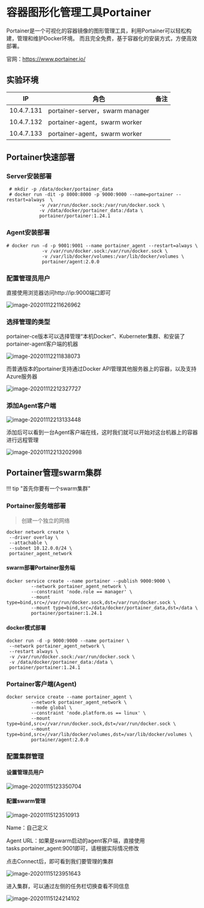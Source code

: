# 容器图形化管理工具Portainer

Portainer是一个可视化的容器镜像的图形管理工具，利用Portainer可以轻松构建，管理和维护Docker环境。 而且完全免费，基于容器化的安装方式，方便高效部署。

官网：https://www.portainer.io/



## 实验环境

| IP         | 角色                            | 备注 |
| ---------- | ------------------------------- | ---- |
| 10.4.7.131 | portainer-server，swarm manager |      |
| 10.4.7.132 | portainer-agent，swarm worker   |      |
| 10.4.7.133 | portainer-agent，swarm worker   |      |



## Portainer快速部署

### Server安装部署

```shell
 # mkdir -p /data/docker/portainer_data
 # docker run -dit -p 8000:8000 -p 9000:9000 --name=portainer --restart=always  \
            -v /var/run/docker.sock:/var/run/docker.sock \
            -v /data/docker/portainer_data:/data \
            portainer/portainer:1.24.1
```

### Agent安装部署

```shell
# docker run -d -p 9001:9001 --name portainer_agent --restart=always \
             -v /var/run/docker.sock:/var/run/docker.sock \
             -v /var/lib/docker/volumes:/var/lib/docker/volumes \
             portainer/agent:2.0.0
```



### 配置管理员用户

直接使用浏览器访问http://ip:9000端口即可

![image-20201112211626962](../../images/image-20201112211626962.png)

### 选择管理的类型

portainer-ce版本可以选择管理“本机Docker”、Kuberneter集群、和安装了portainer-agent客户端的机器

![image-20201112211838073](../../images/image-20201112211838073.png)



而普通版本的portainer支持通过Docker API管理其他服务器上的容器，以及支持Azure服务器

![image-20201112212327727](../../images/image-20201112212327727.png)



### 添加Agent客户端

![image-20201112213133448](../../images/image-20201112213133448.png)

添加后可以看到一台Agent客户端在线，这时我们就可以开始对这台机器上的容器进行远程管理

![image-20201112213202998](../../images/image-20201112213202998.png)





## Portainer管理swarm集群

!!! tip "首先你要有一个swarm集群"

### Portainer服务端部署

> 创建一个独立的网络

```
docker network create \
 --driver overlay \
 --attachable \
 --subnet 10.12.0.0/24 \
 portainer_agent_network
```



#### swarm部署Portainer服务端

```shell
docker service create --name portainer --publish 9000:9000 \
         --network portainer_agent_network \
         --constraint 'node.role == manager' \
         --mount type=bind,src=//var/run/docker.sock,dst=/var/run/docker.sock \
         --mount type=bind,src=/data/docker/portainer_data,dst=/data \
         portainer/portainer:1.24.1

```

#### docker模式部署

```shell
docker run -d -p 9000:9000 --name portainer \
 --network portainer_agent_network \
 --restart always \
 -v /var/run/docker.sock:/var/run/docker.sock \
 -v /data/docker/portainer_data:/data \
 portainer/portainer:1.24.1
```



### Portainer客户端(Agent)

```shell
docker service create --name portainer_agent \
         --network portainer_agent_network \
         --mode global \
         --constraint 'node.platform.os == linux' \
         --mount type=bind,src=//var/run/docker.sock,dst=/var/run/docker.sock \
         --mount type=bind,src=//var/lib/docker/volumes,dst=/var/lib/docker/volumes \
         portainer/agent:2.0.0
```



### 配置集群管理

#### 设置管理员用户

![image-20201115123350704](../../images/image-20201115123350704.png)

#### 配置swarm管理

![image-20201115123510913](../../images/image-20201115123510913.png)

Name：自己定义

Agent URL：如果是swarm启动的agent客户端，直接使用tasks.portainer_agent:9001即可，请根据实际情况修改

点击Connect后，即可看到我们要管理的集群

![image-20201115123951643](../../images/image-20201115123951643.png)



进入集群，可以通过左侧的任务栏切换查看不同信息

![image-20201115124214102](../../images/image-20201115124214102.png)